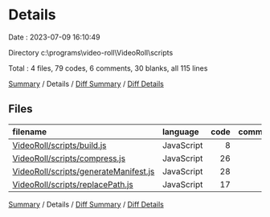 # Details

Date : 2023-07-09 16:10:49

Directory c:\\programs\\video-roll\\VideoRoll\\scripts

Total : 4 files,  79 codes, 6 comments, 30 blanks, all 115 lines

[Summary](results.md) / Details / [Diff Summary](diff.md) / [Diff Details](diff-details.md)

## Files
| filename | language | code | comment | blank | total |
| :--- | :--- | ---: | ---: | ---: | ---: |
| [VideoRoll/scripts/build.js](/VideoRoll/scripts/build.js) | JavaScript | 8 | 0 | 5 | 13 |
| [VideoRoll/scripts/compress.js](/VideoRoll/scripts/compress.js) | JavaScript | 26 | 6 | 6 | 38 |
| [VideoRoll/scripts/generateManifest.js](/VideoRoll/scripts/generateManifest.js) | JavaScript | 28 | 0 | 13 | 41 |
| [VideoRoll/scripts/replacePath.js](/VideoRoll/scripts/replacePath.js) | JavaScript | 17 | 0 | 6 | 23 |

[Summary](results.md) / Details / [Diff Summary](diff.md) / [Diff Details](diff-details.md)